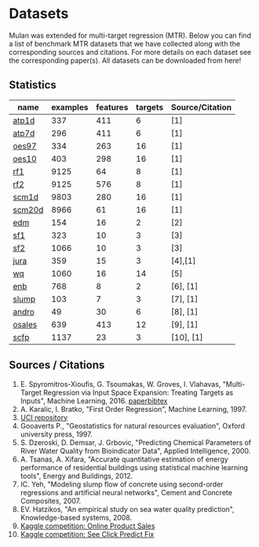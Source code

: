 # Datasets
Mulan was extended for multi-target regression (MTR). Below you can find a list of benchmark MTR datasets that we have collected along with the corresponding sources and citations. For more details on each dataset see the corresponding paper(s). All datasets can be downloaded from here!

## Statistics
| name | examples | features | targets | Source/Citation | 
| ---- | -------- | -------- | ------- | --------------- |
| [atp1d](https://github.com/tsoumakas/mulan/tree/master/data/multi-target/atp1d.arff) | 337 | 411 | 6 | [1] |
| [atp7d](https://github.com/tsoumakas/mulan/tree/master/data/multi-target/atp7d.arff)	| 296 | 411	| 6	| [1] |
| [oes97](https://github.com/tsoumakas/mulan/tree/master/data/multi-target/oes97.arff)	| 334 | 263 | 16 | [1] |
| [oes10](https://github.com/tsoumakas/mulan/tree/master/data/multi-target/oes10.arff) | 403 | 298 | 16 | [1] |
| [rf1](https://github.com/tsoumakas/mulan/tree/master/data/multi-target/rf1.arff) | 9125 | 64 | 8 | [1] |
| [rf2](https://github.com/tsoumakas/mulan/tree/master/data/multi-target/rf2.arff) | 9125 | 576 | 8 | [1] |
| [scm1d](https://github.com/tsoumakas/mulan/tree/master/data/multi-target/scm1d.arff)	| 9803 | 280 | 16 | [1] |
| [scm20d](https://github.com/tsoumakas/mulan/tree/master/data/multi-target/scm20d.arff) | 8966 | 61 | 16 | [1] |
| [edm](https://github.com/tsoumakas/mulan/tree/master/data/multi-target/edm.arff) | 154 | 16 | 2 | [2] |
| [sf1](https://github.com/tsoumakas/mulan/tree/master/data/multi-target/sf1.arff) | 323 | 10 | 3 | [3] |
| [sf2](https://github.com/tsoumakas/mulan/tree/master/data/multi-target/sf2.arff) | 1066 | 10 | 3 | [3] |
| [jura](https://github.com/tsoumakas/mulan/tree/master/data/multi-target/jura.arff) | 359 | 15 | 3 | [4],[1] |
| [wq](https://github.com/tsoumakas/mulan/tree/master/data/multi-target/wq.arff) | 1060 | 16 | 14 | [5] |
| [enb](https://github.com/tsoumakas/mulan/tree/master/data/multi-target/enb.arff) | 768 | 8 | 2 | [6], [1] |
| [slump](https://github.com/tsoumakas/mulan/tree/master/data/multi-target/slump.arff) | 103 | 7 | 3 | [7], [1] |
| [andro](https://github.com/tsoumakas/mulan/tree/master/data/multi-target/andro.arff)	| 49 | 30 | 6 | [8], [1] |
| [osales](https://github.com/tsoumakas/mulan/tree/master/data/multi-target/osales.arff) | 639 | 413 | 12 | [9], [1] |
| [scfp](https://github.com/tsoumakas/mulan/tree/master/data/multi-target/scfp.arff) | 1137 | 23 | 3 | [10], [1] |

## Sources / Citations
1. E. Spyromitros-Xioufis, G. Tsoumakas, W. Groves, I. Vlahavas, "Multi-Target Regression via Input Space Expansion: Treating Targets as Inputs", Machine Learning, 2016. [paper](http://link.springer.com/article/10.1007%2Fs10994-016-5546-z)[bibtex](http://users.auth.gr/espyromi/publications/bibtex/spyromitros2016mlj.bib)
2. A. Karalic, I. Bratko, "First Order Regression", Machine Learning, 1997.
3. [UCI repository](http://archive.ics.uci.edu/ml/datasets/Solar+Flare)
4. Gooaverts P., "Geostatistics for natural resources evaluation", Oxford university press, 1997.
5. S. Dzeroski, D. Demsar, J. Grbovic, "Predicting Chemical Parameters of River Water Quality from Bioindicator Data", Applied Intelligence, 2000.
6. A. Tsanas, A. Xifara, "Accurate quantitative estimation of energy performance of residential buildings using statistical machine learning tools", Energy and Buildings, 2012.
7. IC. Yeh, "Modeling slump flow of concrete using second-order regressions and artificial neural networks", Cement and Concrete Composites, 2007.
8. EV. Hatzikos, "An empirical study on sea water quality prediction", Knowledge-based systems, 2008.
9. [Kaggle competition: Online Product Sales](https://www.kaggle.com/c/online-sales)
10. [Kaggle competition: See Click Predict Fix](https://www.kaggle.com/c/see-click-predict-fix)